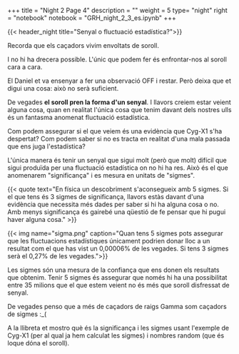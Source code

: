 +++
title = "Night 2 Page 4"
description = ""
weight = 5
type= "night"
right = "notebook"
notebook = "GRH_night_2_3_es.ipynb"
+++

{{< header_night title="Senyal o fluctuació estadística?">}}

Recorda que els caçadors vivim envoltats de soroll.

I no hi ha drecera possible. L'únic que podem fer és enfrontar-nos al soroll cara a cara.

El Daniel et va ensenyar a fer una observació OFF i restar. Però deixa que et digui una cosa: això no serà suficient.

De vegades **el soroll pren la forma d'un senyal**. I llavors creiem estar veient alguna cosa, quan en realitat l'única cosa que tenim davant dels nostres ulls és un fantasma
anomenat fluctuació estadística.

Com podem assegurar si el que veiem és una evidència que Cyg-X1 s'ha despertat? Com podem saber si no es tracta en realitat d'una mala passada que ens juga l'estadística?

L'única manera és tenir un senyal que sigui molt (però que molt) difícil que sigui produïda per una fluctuació estadística on no hi ha res. Això és el que anomenarem "significança" i es mesura en unitats de "sigmes".

{{< quote
    text="En física un descobriment s'aconsegueix amb 5 sigmes. Si el que tens és 3 sigmes de significança, llavors estàs davant d'una evidència que necessita més dades per saber si hi ha alguna cosa o no. Amb menys significança és gairebé una qüestió de fe pensar que hi pugui haver alguna cosa." >}}

{{< img name="sigma.png" caption="Quan tens 5 sigmes pots assegurar que les fluctuacions estadístiques únicament podrien donar lloc a un resultat com el que has vist un 0,00006% de les vegades. Si tens 3 sigmes serà el 0,27% de les vegades.">}}

Les sigmes són una mesura de la confiança que ens donen els resultats que obtenim. Tenir 5 sigmes és assegurar que només hi ha una possibilitat entre 35 milions que el que estem veient no és més que soroll disfressat de senyal.

De vegades penso que a més de caçadors de raigs Gamma som caçadors de sigmes :_(

A la llibreta et mostro què és la significança i les sigmes usant l'exemple de Cyg-X1 (per al qual ja hem calculat les sigmes) i nombres random (que és loque dóna el soroll).

